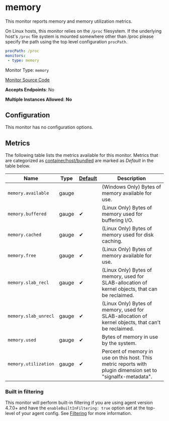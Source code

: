 <!--- GENERATED BY gomplate from scripts/docs/monitor-page.md.tmpl --->

# memory

This monitor reports memory and memory utilization metrics.

On Linux hosts, this monitor relies on the `/proc` filesystem.
If the underlying host's `/proc` file system is mounted somewhere other than
/proc please specify the path using the top level configuration `procPath`.

```yaml
procPath: /proc
monitors:
 - type: memory
```


Monitor Type: `memory`

[Monitor Source Code](https://github.com/signalfx/signalfx-agent/tree/master/internal/monitors/memory)

**Accepts Endpoints**: No

**Multiple Instances Allowed**: **No**

## Configuration

This monitor has no configuration options.


## Metrics

The following table lists the metrics available for this monitor.
Metrics that are categorized as [container/host/bundled](https://docs.signalfx.com/en/latest/admin-guide/usage.html#about-custom-bundled-and-high-resolution-metrics)
are marked as _Default_ in the table below.

| Name | Type | [Default](https://docs.signalfx.com/en/latest/admin-guide/usage.html#about-custom-bundled-and-high-resolution-metrics) | Description |
| ---  | ---  | ---    | ---         |
| `memory.available` | gauge |  | (Windows Only) Bytes of memory available for use. |
| `memory.buffered` | gauge | ✔ | (Linux Only) Bytes of memory used for buffering I/O. |
| `memory.cached` | gauge | ✔ | (Linux Only) Bytes of memory used for disk caching. |
| `memory.free` | gauge | ✔ | (Linux Only) Bytes of memory available for use. |
| `memory.slab_recl` | gauge | ✔ | (Linux Only) Bytes of memory, used for SLAB-allocation of kernel objects, that can be reclaimed. |
| `memory.slab_unrecl` | gauge | ✔ | (Linux Only) Bytes of memory, used for SLAB-allocation of kernel objects, that can't be reclaimed. |
| `memory.used` | gauge | ✔ | Bytes of memory in use by the system. |
| `memory.utilization` | gauge | ✔ | Percent of memory in use on this host. This metric reports with plugin dimension set to "signalfx-metadata". |



### Built in filtering
This monitor will perform built-in filtering if you are using agent version
4.7.0+ and have the `enableBuiltInFiltering: true` option set at the top-level
of your agent config.  See
[Filtering](https://docs.signalfx.com/en/latest/integrations/agent/filtering.html)
for more information.


